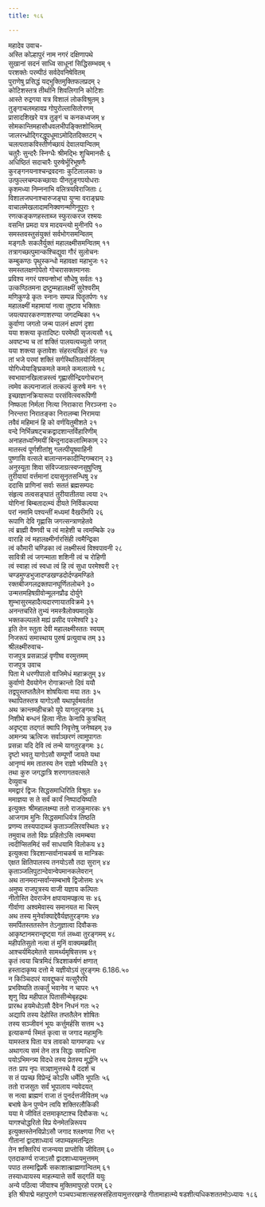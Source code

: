 ```yaml
---
title: १८६

---
```

महादेव उवाच-  
अस्ति कोल्हापुरं नाम नगरं दक्षिणापथे  
सुखानां सदनं साध्वि साधूनां सिद्धिसम्भवम् १  
परशक्तेः परम्पीठं सर्वदेवनिषेवितम्  
पुराणेषु प्रसिद्धं यद्भुक्तिमुक्तिफलप्रदम् २  
कोटिशस्तत्र तीर्थानि शिवलिगानि कोटिशः  
आस्ते रुद्रगया यत्र विशालं लोकविश्रुतम् ३  
तुङ्गाचलमहावप्र गोपुरोल्लासितोरणम्  
प्रासादशिखरे यत्र तुङ्गं च कनकध्वजम् ४  
सोमकान्तिमहासौधवलभीपङ्क्तिशोभितम्  
जालरन्ध्रोद्गिरद्धूपधूमाऽमोदितदिक्तटम् ५  
चलत्पताकविस्तीर्णच्छायं देवालयान्वितम्  
चतुरैः सुन्दरैः स्निग्धैः श्रीमद्भिः शुचिमानसैः ६  
अधिष्ठितं सदाचारैः पुरुषेर्भूरिभूषणैः  
कुरङ्गनयनाश्चन्द्रवदनाः कुटिलालकाः ७  
उत्फुल्लचम्पकच्छायाः पीनतुङ्गपयोधराः  
कृशमध्या निम्ननाभि वलित्रयविराजिताः ८  
विशालजघनाश्चारुजङ्घा युग्मा वराङ्घ्रयः  
वाचालमेखलादामनिक्वणन्मणिनूपुराः ९  
रणत्कङ्कणहस्ताब्ज स्फुरत्करज रश्मयः  
वसन्ति प्रमदा यत्र मादयन्त्यो मुनीनपि १०  
समस्तवस्तुसंयुक्तं सर्वभोगसमन्वितम्  
मङ्गलैः सकलैर्युक्तं महालक्ष्मीसमन्वितम् ११  
तत्रागच्छत्पुमान्कश्चिद्युवा गौरं सुलोचनः  
कम्बुकण्ठः पृथुस्कन्धो महावक्षा महाभुजः १२  
समस्तलक्षणोपेतो गोचरासक्तमानसः  
प्रविश्य नगरं पश्यन्शोभां सौधेषु सर्वतः १३  
उत्कण्ठितमना द्रष्टुम्महालक्ष्मीं सुरेश्वरीम्  
मणिकुण्डे कृतः स्नानः सम्पन्न पितॄतर्पणः १४  
महालक्ष्मीं महामायां नत्वा तुष्टाव भक्तितः  
जयत्यपारकरुणाशरण्या जगदम्बिका १५  
कुर्वाणा जगतो जन्म पालनं क्षपणं दृशा  
यया शक्त्या कृतादिष्टः परमेष्ठी सृजत्यसौ १६  
अवष्टभ्य च तां शक्तिं पालयत्यच्युतो जगत्  
यया शक्त्या कृतावेशः संहरत्यखिलं हरः १७  
तां भजे परमां शक्तिं सर्गस्थितिलयोर्जिताम्  
योगिध्येयाङ्घ्रिकमले कमले कमलालये १८  
स्वभावानखिलान्नस्त्वं गृह्णासीन्द्रियगोचरान्  
त्वमेव कल्पनाजालं तत्कल्पं कुरुषे मनः १९  
इच्छाज्ञानक्रियारूपा परसंवित्स्वरूपिणी  
निष्फला निर्मला नित्या निराकारा निरञ्जना २०  
निरन्तरा निरातङ्का निरालम्बा निरामया  
तवैवं महिमानं हि को वर्णयितुमीशते २१  
वन्दे निर्भिन्नषट्चक्रद्वादशान्तर्विहारिणीम्  
अनाहतध्वनिमयीं बिन्दुनादकलात्मिकाम् २२  
मातस्त्वं पूर्णशीतांशु गलत्पीयूषवाहिनी  
पुष्णासि वत्सले बालान्सनकादीन्दिगम्बरान् २३  
अनुस्यूता शिवा संविज्जाग्रत्स्वप्नसुषुप्तिषु  
तुरीयायां वर्त्तमानां दयासूनृतसन्धिषु २४  
ददासि प्राणिनां सर्वाः सततं ब्रह्मसम्पदः  
संहृत्य तत्वसङ्घातं तुरीयातीतया त्वया २५  
योगिनां बिम्बतादत्म्यं दीयते निर्विकल्पया  
परां नमामि पश्यन्तीं मध्यमां वैखरीमपि २६  
रूपाणि देवि गृह्णासि जगत्सन्त्राणहेतवे  
त्वं ब्राह्मी वैष्णवी च त्वं माहेशी च त्वमम्बिके २७  
वाराहि त्वं महालक्ष्मीर्नारसिंही त्वमैन्द्रिका  
त्वं कौमारी चण्डिका त्वं लक्ष्मीस्त्वं विश्वपावनी २८  
सावित्री त्वं जगन्माता शशिनी त्वं च रोहिणी  
त्वं स्वाहा त्वं स्वधा त्वं हि त्वं सुधा परमेश्वरी २९  
चण्डमुण्डभुजादण्डखण्डदोर्दण्डमण्डिते  
रक्तबीजगलद्रक्तपानघूर्णितलोचने ३०  
उन्मत्तमहिषग्रीवोन्मूलनप्रौढ दोर्युगे  
शुम्भासुरमहादैत्यदारणायातविक्रमे ३१  
अनन्तचरिते तुभ्यं नमस्त्रैलोक्यमातृके  
भक्तकल्पलते मह्यं प्रसीद परमेश्वरि ३२  
इति तेन स्तुता देवी महालक्ष्मीस्ततः स्वयम्  
निजरूपं समास्थाय पुरुषं प्रत्युवाच तम् ३३  
श्रीलक्ष्मीरुवाच-  
राजपुत्र प्रसन्नाऽहं वृणीष्व वरमुत्तमम्  
राजपुत्र उवाच  
पिता मे धरणीपालो वाजिमेधं महाक्रतुम् ३४  
कुर्वाणो दैवयोगेन रोगाक्रान्तो दिवं ययौ  
तद्वपुस्तप्ततैलेन शोषयित्वा मया ततः ३५  
स्थापितस्तत्र यागोऽसौ यथापूर्वमवर्तत  
अथ क्रान्तमहीचक्रो यूपे यागतुरङ्गमः ३६  
निशीथे बन्धनं हित्वा नीतः केनापि कुत्रचित्  
अदृष्ट्वा तद्गतं क्वापि निवृत्तेषु जनेष्वहम् ३७  
आमन्त्र्य ऋत्विजः सर्वाञ्छरणं त्वामुपागतः  
प्रसन्ना यदि देवि त्वं तन्मे यागतुरङ्गमः ३८  
दृष्टो भवतु यागोऽसौ सम्पूर्णो जायते यथा  
आनृण्यं मम तातस्य तेन राज्ञो भविष्यति ३९  
तथा कुरु जगद्धात्रि शरणागतवत्सले  
देव्युवाच  
ममद्वारं द्विजः सिद्धसमाधिरिति विश्रुतः ४०  
ममाज्ञया स ते सर्वं कार्यं निष्पादयिष्यति  
इत्युक्तः श्रीमहालक्ष्म्या ततो राजकुमारकः ४१  
आजगाम मुनिः सिद्धसमाधिर्यत्र तिष्ठति  
प्रणम्य तस्यपादाब्जं कृताञ्जलिरवस्थितः ४२  
तमुवाच ततो विप्रः प्रहितोऽसि त्वमम्बया  
त्वदीप्सितमिदं सर्वं साधयामि विलोकय ४३  
इत्युक्त्वा त्रिदशान्सर्वानाचकर्ष स मान्त्रिकः  
एक्षत क्षितिपालस्य तनयोऽसौ तदा सुरान् ४४  
कृताञ्जलिपुटान्देवान्वेपमानकलेवरान्  
अथ तानमरान्सर्वान्सम्बभाषे द्विजोत्तमः ४५  
अमुष्य राजपुत्रस्य वाजी यज्ञाय कल्पितः  
नीतोस्ति देवराजेन क्षपायामपहृत्य सः ४६  
गीर्वाणा अश्वमेवास्य समानयत मा चिरम्  
अथ तस्य मुनेर्वाक्याद्देवैर्यज्ञतुरङ्गमः ४७  
समर्पितस्ततस्तेन तेऽनुज्ञात्वा दिवौकसः  
आकृष्टानमरान्दृष्ट्वा गतं लब्ध्वा तुरङ्गमम् ४८  
महीपतिसुतो नत्वा तं मुनिं वाक्यमब्रवीत्  
आश्चर्यमिदमेतत्ते सामर्थ्यमृषिसत्तम ४९  
कृतं त्वया चित्रमिदं त्रिदशाकर्षणं क्षणात्  
हस्तादाकृष्य दत्तो मे यज्ञीयोऽयं तुरङ्गमः 6.186.५०  
न किञ्चिदपरं यावद्दुष्करं यत्सुरैरपि  
प्रभविष्यति तत्कर्तुं भवानेव न चापरः ५१  
शृणु विप्र महीपाल पितासीन्मेबृहद्रथः  
प्रारब्ध हयमेधोऽसौ दैवेन निधनं गतः ५२  
अद्यापि तस्य देहोस्ति तप्ततैलेन शोषितः  
तस्य सञ्जीवनं भूयः कर्त्तुमर्हसि सत्तम ५३  
इत्याकर्ण्य स्मितं कृत्वा स जगाद महामुनिः  
यामस्तत्र पिता यत्र तावको यागमण्डपः ५४  
अथागत्य समं तेन तत्र सिद्धः समाधिना  
पयोऽभिमन्त्र्य विदधे तस्य प्रेतस्य मूर्द्धनि ५५  
ततः प्राप नृपः सञ्ज्ञामुत्तस्थे वै ददर्श च  
स तं पप्रच्छ विप्रेन्द्रं कोऽसि धर्मेति भूपतिः ५६  
ततो राजसुतः सर्वं भूपालाय न्यवेदयत्  
स नत्वा ब्राह्मणं राजा तं पुनर्दत्तजीवितम् ५७  
बभाषे केन पुण्येन त्वयि शक्तिरलौकिकी  
यया मे जीवितं दत्तमाकृष्टाश्च दिवौकसः ५८  
यागश्चोद्धरितो विप्र येनमेतन्निरूपय  
इत्युक्तस्तेनविप्रोऽसौ जगाद श्लक्ष्णया गिरा ५९  
गीतानां द्वादशाध्यायं जपाम्यहमतन्द्रितः  
तेन शक्तिरियं राजन्यया प्राप्तोसि जीवितम् ६०  
एतदाकर्ण्य राजाऽसौ द्वादशाध्यायमुत्तमम्  
पपाठ तस्माद्विप्रर्षेः सकाशात्ब्राह्मणान्वितम् ६१  
तस्याध्यायस्य माहत्म्यात्ते सर्वे सद्गतिं ययुः  
अन्ये पठित्वा जीवाश्च मुक्तिमापुरहो पराम् ६२  
इति श्रीपाद्मे महापुराणे पञ्चपञ्चाशत्सहस्रसंहितायामुत्तरखण्डे गीतामाहात्म्ये षडशीत्यधिकशततमोऽध्यायः १८६